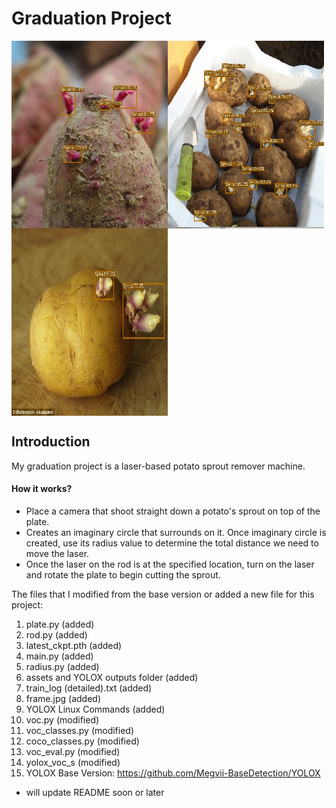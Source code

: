 # Graduation Project
<img align = "left" img src="Results/images/4.jpg" width="250" height="300">
<img align = "center" img src="Results/images/5.jpg" width="250" height="300">
<img align = "center" img src="Results/images/1.jpg" width="250" height="300">

## Introduction
My graduation project is a laser-based potato sprout remover machine.
#### How it works?
* Place a camera that shoot straight down a potato's sprout on top of the plate. 
* Creates an imaginary circle that surrounds on it. Once imaginary circle is created, use its radius value to determine the total distance we need to move the laser. 
* Once the laser on the rod is at the specified location, turn on the laser and rotate the plate to begin cutting the sprout.

The files that I modified from the base version or added a new file for this project:
1. plate.py (added)
2. rod.py (added)
3. latest_ckpt.pth (added)
4. main.py (added)
5. radius.py (added)
6. assets and YOLOX outputs folder (added)
8. train_log (detailed).txt (added)
9. frame.jpg (added)
10. YOLOX Linux Commands (added)
11. voc.py (modified)
12. voc_classes.py (modified)
13. coco_classes.py (modified)
14. voc_eval.py (modified)
15. yolox_voc_s (modified)
16. YOLOX Base Version: https://github.com/Megvii-BaseDetection/YOLOX

* will update README soon or later
